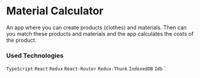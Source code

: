 # Material Calculator
An app where you can create products (clothes) and materials. Then can you match these products and materials and the app calculates the costs of the product.

### Used Technologies
`TypeScript` `React` `Redux` `React-Router` `Redux-Thunk` `IndexedDB` `Idb`
`
